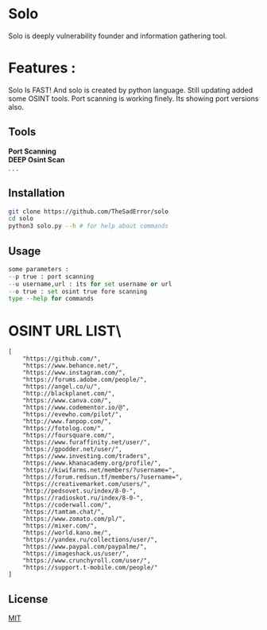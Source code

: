 # Solo

Solo is deeply vulnerability founder and information gathering tool.
# Features : 
Solo Is FAST!
And solo is created by python language. Still updating added some OSINT tools. Port scanning is working finely. Its showing port versions also.
## Tools
**Port Scanning**\
**DEEP Osint Scan**\
.
.
.

## Installation
```bash
git clone https://github.com/TheSadError/solo
cd solo
python3 solo.py --h # for help about commands
```

## Usage

```python
some parameters : 
--p true : port scanning
--u username,url : its for set username or url
--o true : set osint true fore scanning
type --help for commands
```
# **OSINT URL LIST**\
```
[
    "https://github.com/",
    "https://www.behance.net/",
    "https://www.instagram.com/",
    "https://forums.adobe.com/people/",
    "https://angel.co/u/",
    "http://blackplanet.com/",
    "https://www.canva.com/",
    "https://www.codementor.io/@",
    "https://evewho.com/pilot/",
    "http://www.fanpop.com/",
    "https://fotolog.com/",
    "https://foursquare.com/",
    "https://www.furaffinity.net/user/",
    "https://gpodder.net/user/",
    "https://www.investing.com/traders",
    "https://www.khanacademy.org/profile/",
    "https://kiwifarms.net/members/?username=",
    "https://forum.redsun.tf/members/?username=",
    "https://creativemarket.com/users/",
    "http://pedsovet.su/index/8-0-",
    "https://radioskot.ru/index/8-0-",
    "https://coderwall.com/",
    "https://tamtam.chat/",
    "https://www.zomato.com/pl/",
    "https://mixer.com/",
    "https://world.kano.me/",
    "https://yandex.ru/collections/user/",
    "https://www.paypal.com/paypalme/",
    "https://imageshack.us/user/",
    "https://www.crunchyroll.com/user/",
    "https://support.t-mobile.com/people/"
]
```

## License
[MIT](https://choosealicense.com/licenses/mit/)
